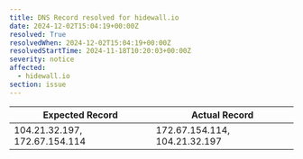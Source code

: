 ```yaml
---
title: DNS Record resolved for hidewall.io
date: 2024-12-02T15:04:19+00:00Z
resolved: True
resolvedWhen: 2024-12-02T15:04:19+00:00Z
resolvedStartTime: 2024-11-18T10:20:03+00:00Z
severity: notice
affected:
  - hidewall.io
section: issue
---
```


| Expected Record  | Actual Record  |
|------------------|----------------|
| 104.21.32.197, 172.67.154.114 | 172.67.154.114, 104.21.32.197 |
